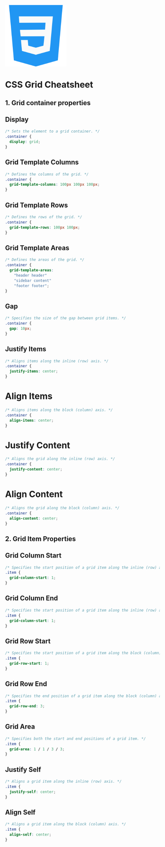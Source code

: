 <img src="https://github.com/devesh95official/HiTech_WEB/blob/main/Assets/Icons/css.png" width="200px" />

# CSS Grid Cheatsheet
## 1. Grid container properties

## Display
```css
/* Sets the element to a grid container. */
.container {
  display: grid;
}
```

## Grid Template Columns
```css
/* Defines the columns of the grid. */
.container {
  grid-template-columns: 100px 100px 100px;
}
```

## Grid Template Rows
```css
/* Defines the rows of the grid. */
.container {
  grid-template-rows: 100px 100px;
}
```

## Grid Template Areas
```css
/* Defines the areas of the grid. */
.container {
  grid-template-areas: 
    "header header"
    "sidebar content"
    "footer footer";
}
```

## Gap
```css
/* Specifies the size of the gap between grid items. */
.container {
  gap: 10px;
}
```

## Justify Items
```css
/* Aligns items along the inline (row) axis. */
.container {
  justify-items: center;
}
```

# Align Items
```css
/* Aligns items along the block (column) axis. */
.container {
  align-items: center;
}
```

# Justify Content
```css
/* Aligns the grid along the inline (row) axis. */
.container {
  justify-content: center;
}
```

# Align Content
```css
/* Aligns the grid along the block (column) axis. */
.container {
  align-content: center;
}
```

## 2. Grid Item Properties
## Grid Column Start

```css
/* Specifies the start position of a grid item along the inline (row) axis. */
.item {
  grid-column-start: 1;
}
```

## Grid Column End
```css 
/* Specifies the start position of a grid item along the inline (row) axis. */
.item {
  grid-column-start: 1;
}
```

## Grid Row Start
```css
/* Specifies the start position of a grid item along the block (column) axis. */
.item {
  grid-row-start: 1;
}
```

## Grid Row End
```css
/* Specifies the end position of a grid item along the block (column) axis. */
.item {
  grid-row-end: 3;
}
```

## Grid Area
```css
/* Specifies both the start and end positions of a grid item. */
.item {
  grid-area: 1 / 1 / 3 / 3;
}
```

## Justify Self
```css
/* Aligns a grid item along the inline (row) axis. */
.item {
  justify-self: center;
}
```

## Align Self
```css
/* Aligns a grid item along the block (column) axis. */
.item {
  align-self: center;
}
```

